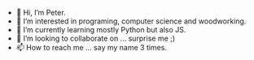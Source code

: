- 👋 Hi, I’m Peter.
- 👀 I’m interested in programing, computer science and woodworking.
- 🌱 I’m currently learning mostly Python but also JS.
- 💞️ I’m looking to collaborate on ... surprise me ;)
- 📫 How to reach me ... say my name 3 times.

<!---
pogorek/pogorek is a ✨ special ✨ repository because its `README.md` (this file) appears on your GitHub profile.
You can click the Preview link to take a look at your changes.
--->
